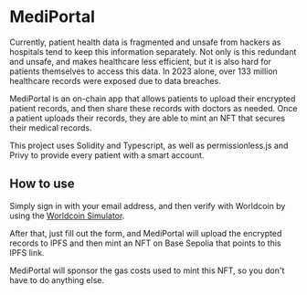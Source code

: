 # MediPortal

Currently, patient health data is fragmented and unsafe from hackers as hospitals tend to keep this information separately. Not only is this redundant and unsafe, and makes healthcare less efficient, but it is also hard for patients themselves to access this data. In 2023 alone, over 133 million healthcare records were exposed due to data breaches.

MediPortal is an on-chain app that allows patients to upload their encrypted patient records, and then share these records with doctors as needed. Once a patient uploads their records, they are able to mint an NFT that secures their medical records.

This project uses Solidity and Typescript, as well as permissionless.js and Privy to provide every patient with a smart account.

## How to use

Simply sign in with your email address, and then verify with Worldcoin by using the [Worldcoin Simulator](https://simulator.worldcoin.org).

After that, just fill out the form, and MediPortal will upload the encrypted records to IPFS and then mint an NFT on Base Sepolia that points to this IPFS link. 

MediPortal will sponsor the gas costs used to mint this NFT, so you don't have to do anything else.